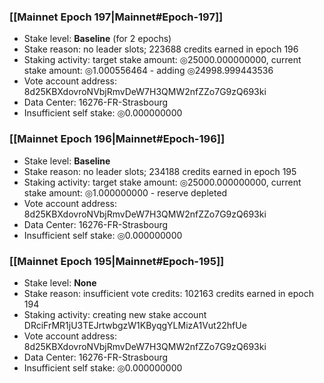 ### [[Mainnet Epoch 197|Mainnet#Epoch-197]]
* Stake level: **Baseline** (for 2 epochs)
* Stake reason: no leader slots; 223688 credits earned in epoch 196
* Staking activity: target stake amount: ◎25000.000000000, current stake amount: ◎1.000556464 - adding ◎24998.999443536
* Vote account address: 8d25KBXdovroNVbjRmvDeW7H3QMW2nfZZo7G9zQ693ki
* Data Center: 16276-FR-Strasbourg
* Insufficient self stake: ◎0.000000000
### [[Mainnet Epoch 196|Mainnet#Epoch-196]]
* Stake level: **Baseline**
* Stake reason: no leader slots; 234188 credits earned in epoch 195
* Staking activity: target stake amount: ◎25000.000000000, current stake amount: ◎1.000000000 - reserve depleted
* Vote account address: 8d25KBXdovroNVbjRmvDeW7H3QMW2nfZZo7G9zQ693ki
* Data Center: 16276-FR-Strasbourg
* Insufficient self stake: ◎0.000000000
### [[Mainnet Epoch 195|Mainnet#Epoch-195]]
* Stake level: **None**
* Stake reason: insufficient vote credits: 102163 credits earned in epoch 194
* Staking activity: creating new stake account DRciFrMR1jU3TEJrtwbgzW1KByqgYLMizA1Vut22hfUe
* Vote account address: 8d25KBXdovroNVbjRmvDeW7H3QMW2nfZZo7G9zQ693ki
* Data Center: 16276-FR-Strasbourg
* Insufficient self stake: ◎0.000000000